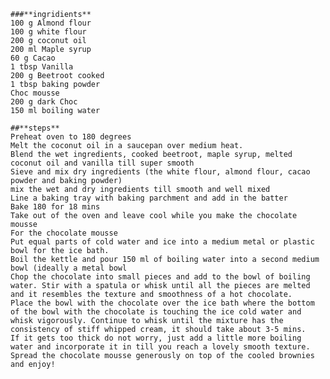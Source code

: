     ###**ingridients**
    100 g Almond flour
    100 g white flour
    200 g coconut oil
    200 ml Maple syrup
    60 g Cacao
    1 tbsp Vanilla
    200 g Beetroot cooked
    1 tbsp baking powder
    Choc mousse
    200 g dark Choc
    150 ml boiling water
    
    ##**steps**
    Preheat oven to 180 degrees
    Melt the coconut oil in a saucepan over medium heat.
    Blend the wet ingredients, cooked beetroot, maple syrup, melted coconut oil and vanilla till super smooth
    Sieve and mix dry ingredients (the white flour, almond flour, cacao powder and baking powder)
    mix the wet and dry ingredients till smooth and well mixed
    Line a baking tray with baking parchment and add in the batter
    Bake 180 for 18 mins
    Take out of the oven and leave cool while you make the chocolate mousse
    For the chocolate mousse
    Put equal parts of cold water and ice into a medium metal or plastic bowl for the ice bath.
    Boil the kettle and pour 150 ml of boiling water into a second medium bowl (ideally a metal bowl
    Chop the chocolate into small pieces and add to the bowl of boiling water. Stir with a spatula or whisk until all the pieces are melted and it resembles the texture and smoothness of a hot chocolate.
    Place the bowl with the chocolate over the ice bath where the bottom of the bowl with the chocolate is touching the ice cold water and whisk vigorously. Continue to whisk until the mixture has the consistency of stiff whipped cream, it should take about 3-5 mins.
    If it gets too thick do not worry, just add a little more boiling water and incorporate it in till you reach a lovely smooth texture.
    Spread the chocolate mousse generously on top of the cooled brownies and enjoy!
